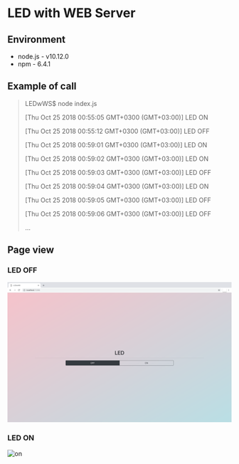 # LED with WEB Server

## Environment

* node.js - v10.12.0
* npm - 6.4.1

## Example of call

> LEDwWS$ node index.js
> 
> [Thu Oct 25 2018 00:55:05 GMT+0300 (GMT+03:00)] LED ON
> 
> [Thu Oct 25 2018 00:55:12 GMT+0300 (GMT+03:00)] LED OFF
> 
> [Thu Oct 25 2018 00:59:01 GMT+0300 (GMT+03:00)] LED ON
> 
> [Thu Oct 25 2018 00:59:02 GMT+0300 (GMT+03:00)] LED ON
> 
> [Thu Oct 25 2018 00:59:03 GMT+0300 (GMT+03:00)] LED OFF
> 
> [Thu Oct 25 2018 00:59:04 GMT+0300 (GMT+03:00)] LED ON
> 
> [Thu Oct 25 2018 00:59:05 GMT+0300 (GMT+03:00)] LED OFF
> 
> [Thu Oct 25 2018 00:59:06 GMT+0300 (GMT+03:00)] LED OFF
> 
> ...

## Page view

### LED OFF

![off](/screens/LED_OFF.png)

### LED ON

![on](/screens/LED_ON.png)
